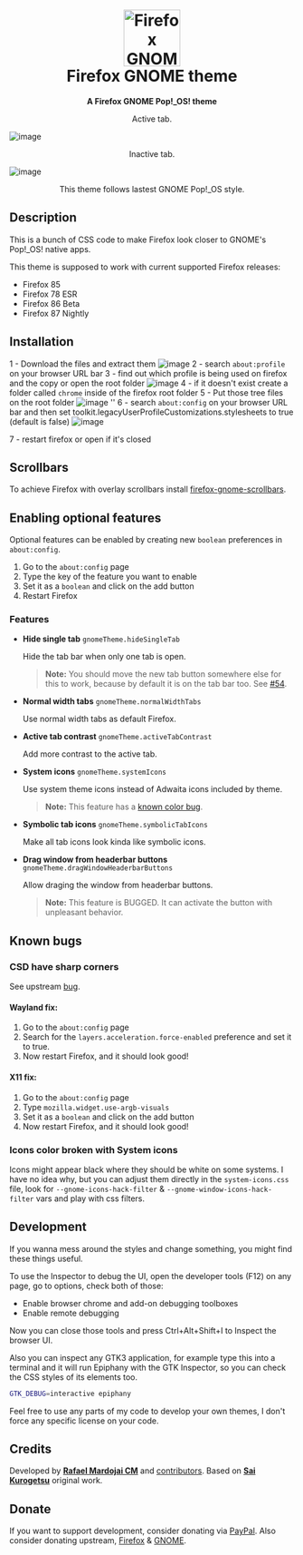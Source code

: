 <h1 align="center">
	<img src="icon.svg" alt="Firefox GNOME Pop!_OS! theme" width="100" height="100"/><br>
 Firefox GNOME theme
</h1>

<p align="center"><strong>A Firefox GNOME Pop!_OS! theme</strong></p>

<p align="center">Active tab.</p>

![image](https://user-images.githubusercontent.com/56588184/109405529-43fe0e80-7950-11eb-8a10-ff67d707d46a.png)

<p align="center">Inactive tab.</p>

![image](https://user-images.githubusercontent.com/56588184/109405697-ed91cf80-7951-11eb-86eb-783b934db9df.png)


<p align="center">This theme follows lastest GNOME Pop!_OS style.</p>



## Description

This is a bunch of CSS code to make Firefox look closer to GNOME's Pop!_OS! native apps.

This theme is supposed to work with current supported Firefox releases:

- Firefox 85
- Firefox 78 ESR
- Firefox 86 Beta
- Firefox 87 Nightly

## Installation
1 - Download the files and extract them
![image](https://user-images.githubusercontent.com/56588184/109405937-cfc56a00-7953-11eb-879e-56231aeef139.png)
2 - search `about:profile` on your browser URL bar
3 - find out which profile is being used on firefox and the copy or open the root folder
![image](https://user-images.githubusercontent.com/56588184/109405887-6cd3d300-7953-11eb-947b-0075afa2d54d.png)
4 - if it doesn't exist create a folder called `chrome` inside of the firefox root folder
5 - Put those tree files on the root folder 
![image](https://user-images.githubusercontent.com/56588184/109405759-aeb04980-7952-11eb-834f-151585a857ca.png)
''
6 - search `about:config` on your browser URL bar and then set toolkit.legacyUserProfileCustomizations.stylesheets to true (default is false)
![image](https://user-images.githubusercontent.com/56588184/109700673-d4b33500-7b70-11eb-9899-2e91e27d08a2.png)

7 - restart firefox or open if it's closed 



## Scrollbars
To achieve Firefox with overlay scrollbars install [firefox-gnome-scrollbars](https://github.com/rafaelmardojai/firefox-gnome-scrollbars).

## Enabling optional features
Optional features can be enabled by creating new `boolean` preferences in `about:config`.

1. Go to the `about:config` page 
2. Type the key of the feature you want to enable
3. Set it as a `boolean` and click on the add button
4. Restart Firefox

### Features

- **Hide single tab** `gnomeTheme.hideSingleTab`

	Hide the tab bar when only one tab is open.

	> **Note:** You should move the new tab button somewhere else for this to work, because by default it is on the tab bar too. See [#54](https://github.com/rafaelmardojai/firefox-gnome-theme/issues/54).

- **Normal width tabs** `gnomeTheme.normalWidthTabs`

	Use normal width tabs as default Firefox.

- **Active tab contrast** `gnomeTheme.activeTabContrast`

	Add more contrast to the active tab.

- **System icons** `gnomeTheme.systemIcons`

	Use system theme icons instead of Adwaita icons included by theme.

	> **Note:** This feature has a [known color bug](#icons-color-broken-with-system-icons).

- **Symbolic tab icons** `gnomeTheme.symbolicTabIcons`

	Make all tab icons look kinda like symbolic icons.

- **Drag window from headerbar buttons** `gnomeTheme.dragWindowHeaderbarButtons`

	Allow draging the window from headerbar buttons.

	> **Note:** This feature is BUGGED. It can activate the button with unpleasant behavior.

## Known bugs

### CSD have sharp corners
See upstream [bug](https://bugzilla.mozilla.org/show_bug.cgi?id=1408360).

#### Wayland fix:
1. Go to the `about:config` page
2. Search for the `layers.acceleration.force-enabled` preference and set it to true.
3. Now restart Firefox, and it should look good!

#### X11 fix:
1. Go to the `about:config` page 
2. Type `mozilla.widget.use-argb-visuals`
3. Set it as a `boolean` and click on the add button
4. Now restart Firefox, and it should look good!

### Icons color broken with System icons
Icons might appear black where they should be white on some systems. I have no idea why, but you can adjust them directly in the `system-icons.css` file, look for `--gnome-icons-hack-filter` & `--gnome-window-icons-hack-filter` vars and play with css filters.

## Development

If you wanna mess around the styles and change something, you might find these
things useful.

To use the Inspector to debug the UI, open the developer tools (F12) on any
page, go to options, check both of those:

- Enable browser chrome and add-on debugging toolboxes
- Enable remote debugging

Now you can close those tools and press Ctrl+Alt+Shift+I to Inspect the browser
UI.

Also you can inspect any GTK3 application, for example type this into a terminal
and it will run Epiphany with the GTK Inspector, so you can check the CSS styles
of its elements too.

```sh
GTK_DEBUG=interactive epiphany
```

Feel free to use any parts of my code to develop your own themes, I don't force
any specific license on your code.

## Credits
Developed by **[Rafael Mardojai CM](https://github.com/rafaelmardojai)** and [contributors](https://github.com/rafaelmardojai/firefox-gnome-theme/graphs/contributors). Based on **[Sai Kurogetsu](https://github.com/kurogetsusai/firefox-gnome-theme)** original work.

## Donate
If you want to support development, consider donating via [PayPal](https://paypal.me/RafaelMardojaiCM). Also consider donating upstream, [Firefox](https://donate.mozilla.org/) & [GNOME](https://www.gnome.org/support-gnome/).
